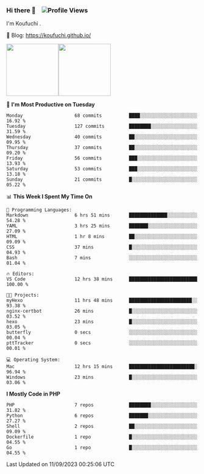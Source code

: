 ### Hi there 👋 &nbsp;&nbsp; ![Profile Views](http://img.shields.io/badge/Profile%20Views-122-blue)

I'm Koufuchi . 

📔 Blog: <https://koufuchi.github.io/>

<img align="" height="137px" src="https://github-readme-stats-seven-nu-30.vercel.app/api?username=Koufuchi&hide=issues,contribs&show_icons=true&line_height=21&theme=radical&locale=en" /><img align="" height="137px" src="https://github-readme-stats-seven-nu-30.vercel.app/api/top-langs/?username=Koufuchi&layout=compact&hide=blade,html,css,pug,scss&theme=radical&locale=en" />

<!--START_SECTION:waka-->
📅 **I'm Most Productive on Tuesday** 

```text
Monday                   68 commits          ████░░░░░░░░░░░░░░░░░░░░░   16.92 % 
Tuesday                  127 commits         ████████░░░░░░░░░░░░░░░░░   31.59 % 
Wednesday                40 commits          ██░░░░░░░░░░░░░░░░░░░░░░░   09.95 % 
Thursday                 37 commits          ██░░░░░░░░░░░░░░░░░░░░░░░   09.20 % 
Friday                   56 commits          ███░░░░░░░░░░░░░░░░░░░░░░   13.93 % 
Saturday                 53 commits          ███░░░░░░░░░░░░░░░░░░░░░░   13.18 % 
Sunday                   21 commits          █░░░░░░░░░░░░░░░░░░░░░░░░   05.22 % 
```


📊 **This Week I Spent My Time On** 

```text
💬 Programming Languages: 
Markdown                 6 hrs 51 mins       ██████████████░░░░░░░░░░░   54.28 % 
YAML                     3 hrs 25 mins       ███████░░░░░░░░░░░░░░░░░░   27.09 % 
HTML                     1 hr 8 mins         ██░░░░░░░░░░░░░░░░░░░░░░░   09.09 % 
CSS                      37 mins             █░░░░░░░░░░░░░░░░░░░░░░░░   04.93 % 
Bash                     7 mins              ░░░░░░░░░░░░░░░░░░░░░░░░░   01.04 % 

🔥 Editors: 
VS Code                  12 hrs 38 mins      █████████████████████████   100.00 % 

🐱‍💻 Projects: 
myHexo                   11 hrs 48 mins      ███████████████████████░░   93.38 % 
nginx-certbot            26 mins             █░░░░░░░░░░░░░░░░░░░░░░░░   03.52 % 
hexo                     23 mins             █░░░░░░░░░░░░░░░░░░░░░░░░   03.05 % 
butterfly                0 secs              ░░░░░░░░░░░░░░░░░░░░░░░░░   00.04 % 
pttTracker               0 secs              ░░░░░░░░░░░░░░░░░░░░░░░░░   00.01 % 

💻 Operating System: 
Mac                      12 hrs 15 mins      ████████████████████████░   96.94 % 
Windows                  23 mins             █░░░░░░░░░░░░░░░░░░░░░░░░   03.06 % 
```

**I Mostly Code in PHP** 

```text
PHP                      7 repos             ████████░░░░░░░░░░░░░░░░░   31.82 % 
Python                   6 repos             ███████░░░░░░░░░░░░░░░░░░   27.27 % 
Shell                    2 repos             ██░░░░░░░░░░░░░░░░░░░░░░░   09.09 % 
Dockerfile               1 repo              █░░░░░░░░░░░░░░░░░░░░░░░░   04.55 % 
Go                       1 repo              █░░░░░░░░░░░░░░░░░░░░░░░░   04.55 % 
```




 Last Updated on 11/09/2023 00:25:06 UTC
<!--END_SECTION:waka-->



